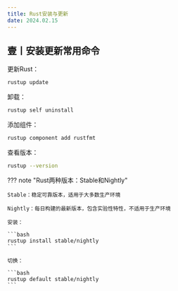 ```yaml
---
title: Rust安装与更新
date: 2024.02.15
---
```


## 壹丨安装更新常用命令

更新Rust：

```bash
rustup update
```

卸载：

```bash
rustup self uninstall
```

添加组件：

```bash
rustup component add rustfmt
```

查看版本：

```bash
rustup --version
```

??? note "Rust两种版本：Stable和Nightly"

	Stable：稳定可靠版本，适用于大多数生产环境
	
	Nightly：每日构建的最新版本，包含实验性特性，不适用于生产环境
	
	安装：
	
	```bash
	rustup install stable/nightly
	```
	
	切换：
	
	```bash
	rustup default stable/nightly
	```









